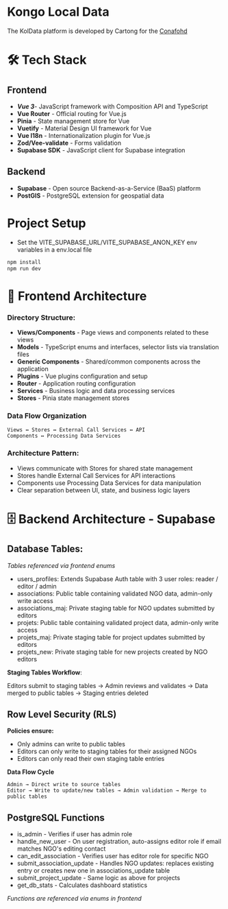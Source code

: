 # Kongo Local Data

The KolData platform is developed by Cartong for the [Conafohd](https://conafohd.org)

# 🛠️ Tech Stack

## Frontend

- **_Vue 3_**- JavaScript framework with Composition API and TypeScript
- **Vue Router** - Official routing for Vue.js
- **Pinia** - State management store for Vue
- **Vuetify** - Material Design UI framework for Vue
- **Vue I18n** - Internationalization plugin for Vue.js
- **Zod/Vee-validate** - Forms validation
- **Supabase SDK** - JavaScript client for Supabase integration

## Backend

- **Supabase** - Open source Backend-as-a-Service (BaaS) platform
- **PostGIS** - PostgreSQL extension for geospatial data

# Project Setup

- Set the VITE_SUPABASE_URL/VITE_SUPABASE_ANON_KEY env variables in a env.local file

```sh
npm install
npm run dev
```

# 📁 Frontend Architecture

### Directory Structure:

- **Views/Components** - Page views and components related to these views
- **Models** - TypeScript enums and interfaces, selector lists via translation files
- **Generic Components** - Shared/common components across the application
- **Plugins** - Vue plugins configuration and setup
- **Router** - Application routing configuration
- **Services** - Business logic and data processing services
- **Stores** - Pinia state management stores

### Data Flow Organization

```
Views ↔ Stores ↔ External Call Services ↔ API
Components ↔ Processing Data Services
```

### Architecture Pattern:

- Views communicate with Stores for shared state management
- Stores handle External Call Services for API interactions
- Components use Processing Data Services for data manipulation
- Clear separation between UI, state, and business logic layers

# 🗄️ Backend Architecture - Supabase

## **Database Tables:**

_Tables referenced via frontend enums_

- users_profiles: Extends Supabase Auth table with 3 user roles: reader / editor / admin
- associations: Public table containing validated NGO data, admin-only write access
- associations_maj: Private staging table for NGO updates submitted by editors
- projets: Public table containing validated project data, admin-only write access
- projets_maj: Private staging table for project updates submitted by editors
- projets_new: Private staging table for new projects created by NGO editors

**Staging Tables Workflow**:

Editors submit to staging tables → Admin reviews and validates → Data merged to public tables → Staging entries deleted

## Row Level Security (RLS)

**Policies ensure:**

- Only admins can write to public tables
- Editors can only write to staging tables for their assigned NGOs
- Editors can only read their own staging table entries

**Data Flow Cycle**

```
Admin → Direct write to source tables
Editor → Write to update/new tables → Admin validation → Merge to public tables
```

## **PostgreSQL Functions**

- is_admin - Verifies if user has admin role
- handle_new_user - On user registration, auto-assigns editor role if email matches NGO's editing contact
- can_edit_association - Verifies user has editor role for specific NGO
- submit_association_update - Handles NGO updates: replaces existing entry or creates new one in associations_update table
- submit_project_update - Same logic as above for projects
- get_db_stats - Calculates dashboard statistics

_Functions are referenced via enums in frontend_
